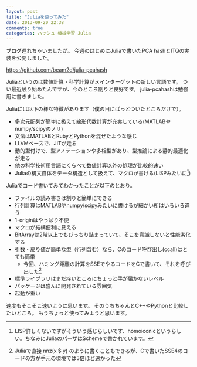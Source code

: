 ```yaml
---
layout: post
title: "Juliaを使ってみた"
date: 2013-09-20 22:38
comments: true
categories: ハッシュ 機械学習 Julia
---
```


ブログ遅れちゃいましたが。
今週のはじめにJuliaで書いたPCA hashとITQの実装を公開しました。

<https://github.com/beam2d/julia-pcahash>

Juliaというのは数値計算・科学計算がメインターゲットの新しい言語です。
つい最近触り始めたんですが、今のところ割りと良好です。
julia-pcahashは勉強用に書きました。

<!-- more -->

Juliaには以下の様な特徴があります（僕の目にぱっとついたところだけで）。

- 多次元配列が簡単に扱えて線形代数計算が充実している(MATLABやnumpy/scipyのノリ)
- 文法はMATLABとRubyとPythonを混ぜたような感じ
- LLVMベースで、JITが走る
- 動的型付けで、型アノテーションや多相型があり、型推論による静的最適化が走る
- 他の科学技術用言語にくらべて数値計算以外の処理が比較的速い
- Juliaの構文自体をデータ構造として扱えて、マクロが書ける(LISPみたいに[^1])

[^1]: LISP詳しくないですがそういう感じらしいです、homoiconicというらしい。ちなみにJuliaのパーザはSchemeで書かれています。

Juliaでコード書いてみてわかったことが以下のとおり。

- ファイルの読み書きは割りと簡単にできる
- 行列計算はMATLABやnumpy/scipyみたいに書けるが細かい所はいろいろ違う
- 1-originはやっぱり不便
- マクロが結構便利に見える
- BitArrayは2階以上でもびっちり詰まっていて、そこを意識しないと性能劣化する
- 引数・戻り値が簡単な型（行列含む）なら、Cのコード呼び出し(ccall)はとても簡単
  - 今回、ハミング距離の計算をSSEでやるコードをCで書いて、それを呼び出した[^2]
- 標準ライブラリはまだ痒いところにちょっと手が届かないレベル
- パッケージは盛んに開発されている雰囲気
- 起動が重い

[^2]: Juliaで直接 nnz(x $ y) のように書くこともできるが、Cで書いたSSE4のコードの方が手元の環境では3倍ほど速かった

速度もそこそこ速いように思います。
そのうちちゃんとC++やPythonと比較したいところ。
もうちょっと使ってみようと思います。
